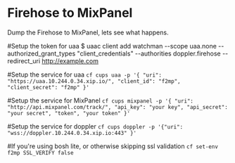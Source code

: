 Firehose to MixPanel
====================


Dump the Firehose to MixPanel, lets see what happens.


#Setup the token for uaa
$ uaac client add watchman --scope uaa.none --authorized_grant_types "client_credentials" --authorities doppler.firehose --redirect_uri http://example.com

#Setup the service for uaa
`cf cups uaa -p '{ "uri": "https://uaa.10.244.0.34.xip.io/", "client_id": "f2mp", "client_secret": "f2mp" }'`

#Setup the service for MixPanel
`cf cups mixpanel -p '{ "uri": "http://api.mixpanel.com/track/", "api_key": "your key", "api_secret": "your secret", "token", "your token" }'`

#Setup the service for doppler
`cf cups doppler -p '{"uri": "wss://doppler.10.244.0.34.xip.io:443" }'`

#If you're using bosh lite, or otherwise skipping ssl validation
`cf set-env f2mp SSL_VERIFY false`
